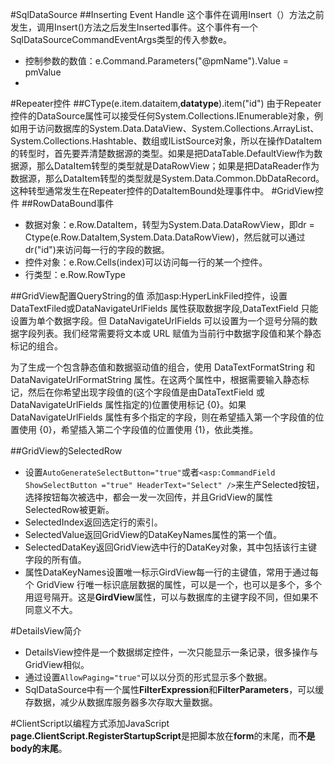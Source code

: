#SqlDataSource
##Inserting Event Handle
这个事件在调用Insert（）方法之前发生，调用Insert()方法之后发生Inserted事件。这个事件有一个SqlDataSourceCommandEventArgs类型的传入参数e。
* 控制参数的数值：e.Command.Parameters("@pmName").Value = pmValue
* 
#Repeater控件
##CType(e.item.dataitem,**datatype**).item("id")
由于Repeater控件的DataSource属性可以接受任何System.Collections.IEnumerable对象，例如用于访问数据库的System.Data.DataView、System.Collections.ArrayList、System.Collections.Hashtable、数组或IListSource对象，所以在操作DataItem的转型时，首先要弄清楚数据源的类型。如果是把DataTable.DefaultView作为数据源，那么DataItem转型的类型就是DataRowView；如果是把DataReader作为数据源，那么DataItem转型的类型就是System.Data.Common.DbDataRecord。这种转型通常发生在Repeater控件的DataItemBound处理事件中。
#GridView控件
##RowDataBound事件
* 数据对象：e.Row.DataItem，转型为System.Data.DataRowView，即dr = Ctype(e.Row.DataItem,System.Data.DataRowView)，然后就可以通过dr("id")来访问每一行的字段的数据。
* 控件对象：e.Row.Cells(index)可以访问每一行的某一个控件。
* 行类型：e.Row.RowType

##GridView配置QueryString的值
添加asp:HyperLinkFiled控件，设置DataTextFiled或DataNavigateUrlFields 属性获取数据字段,DataTextField 只能设置为单个数据字段。但 DataNavigateUrlFields 可以设置为一个逗号分隔的数据字段列表。我们经常需要将文本或 URL 赋值为当前行中数据字段值和某个静态标记的组合。

为了生成一个包含静态值和数据驱动值的组合，使用 DataTextFormatString 和 DataNavigateUrlFormatString 属性。在这两个属性中，根据需要输入静态标记，然后在你希望出现字段值的(这个字段值是由DataTextField 或 DataNavigateUrlFields 属性指定的)位置使用标记 {0}。如果 DataNavigateUrlFields 属性有多个指定的字段，则在希望插入第一个字段值的位置使用 {0}，希望插入第二个字段值的位置使用 {1}，依此类推。

##GridView的SelectedRow
* 设置`AutoGenerateSelectButton="true"`或者`<asp:CommandField ShowSelectButton ="true" HeaderText="Select" />`来生产Selected按钮，选择按钮每次被选中，都会一发一次回传，并且GridView的属性SelectedRow被更新。
* SelectedIndex返回选定行的索引。
* SelectedValue返回GridView的DataKeyNames属性的第一个值。
* SelectedDataKey返回GridView选中行的DataKey对象，其中包括该行主键字段的所有值。
* 属性DataKeyNames设置唯一标示GirdView每一行的主键值，常用于通过每个 GridView 行唯一标识底层数据的属性，可以是一个，也可以是多个，多个用逗号隔开。这是**GirdView**属性，可以与数据库的主键字段不同，但如果不同意义不大。

#DetailsView简介
* DetailsView控件是一个数据绑定控件，一次只能显示一条记录，很多操作与GridView相似。
* 通过设置`AllowPaging="true"`可以以分页的形式显示多个数据。
* SqlDataSource中有一个属性**FilterExpression**和**FilterParameters**，可以缓存数据，减少从数据库服务器多次存取大量数据。

#ClientScript以编程方式添加JavaScript
**page.ClientScript.RegisterStartupScript**是把脚本放在**form**的末尾，而**不是body的末尾**。
